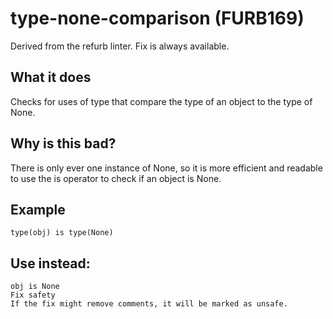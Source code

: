 # type-none-comparison (FURB169)
Derived from the refurb linter.
Fix is always available.
## What it does
Checks for uses of type that compare the type of an object to the type of None.
## Why is this bad?
There is only ever one instance of None, so it is more efficient and
readable to use the is operator to check if an object is None.
## Example
```
type(obj) is type(None)
```
## Use instead:
```
obj is None
Fix safety
If the fix might remove comments, it will be marked as unsafe.
```